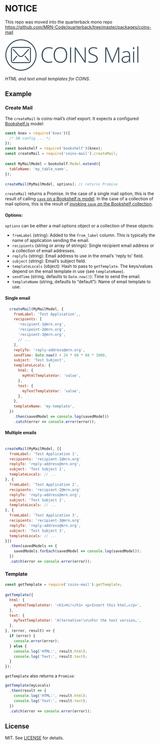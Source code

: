 # NOTICE
This repo was moved into the quarterback mono repo
https://github.com/MRN-Code/quarterback/tree/master/packages/coins-mail

<img src="https://raw.githubusercontent.com/MRN-Code/coins-mail/master/img/coins-mail@2x.jpg" width="450" height="105" alt="COINS Mail" />

_HTML and text email templates for COINS._

## Example

### Create Mail

The `createMail` is coins-mail’s chief export. It expects a configured [Bookshelf.js](http://bookshelfjs.org/) model:

```js
const knex = require('knex')({
  /* DB config ... */
});
const bookshelf = require('bookshelf')(knex);
const createMail = require('coins-mail').createMail;

const MyMailModel = bookshelf.Model.extend({
  tableName: 'my_table_name',
});

createMail(MyMailModel, options); // returns Promise
```

`createMail` returns a Promise. In the case of a single mail option, this is the result of calling [`save` on a Bookshelf.js model](http://bookshelfjs.org/#Model-instance-save). In the case of a collection of mail options, this is the result of [invoking `save` on the Bookshelf collection](http://bookshelfjs.org/#Collection-static-forge).

#### Options:

`options` can be either a mail options object or a collection of these objects:

* `fromLabel` (string): Added to the `from_label` column. This is typically the name of application sending the email.
* `recipients` (string or array of strings): Single recipient email address or a collection of email addresses.
* `replyTo` (string): Email address to use in the email’s 'reply to' field.
* `subject` (string): Email’s subject field.
* `templateLocals` (object): Hash to pass to `getTemplate`. The keys/values depend on the email template in use (see `templateName`).
* `sendTime` (string, defaults to `Date.now()`): Time to send the email.
* `templateName` (string, defaults to “default“): Name of email template to use.

#### Single email

```js
  createMail(MyMailModel, {
    fromLabel: 'Test Application',,
    recipients: [
      'recipient-1@mrn.org',
      'recipeint-2@mrn.org',
      'recipient-3@mrn.org',
      // ...
    ],
    replyTo: 'reply-address@mrn.org',
    sendTime: Date.now() + 24 * 60 * 60 * 1000,
    subject: 'Test Subject',
    templateLocals: {
      html: {
        myHtmlTemplateVar: 'value',
      },
      text: {
        myTextTemplateVar: 'value',
      },
    },
    templateName: 'my-template',
  })
    .then(savedModel => console.log(savedModel))
    .catch(error => console.error(error));
```

#### Multiple emails
```js

createMail(MyMailModel, [{
  fromLabel: 'Test Application 1',
  recipients: 'recipient-1@mrn.org'
  replyTo: 'reply-address@mrn.org',
  subject: 'Test Subject 1',
  templateLocals: // ...
}, {
  fromLabel: 'Test Application 2',
  recipients: 'recipient-2@mrn.org'
  replyTo: 'reply-address@mrn.org',
  subject: 'Test Subject 2',
  templateLocals: // ...
}, {
  fromLabel: 'Test Application 3',
  recipients: 'recipient-3@mrn.org'
  replyTo: 'reply-address@mrn.org',
  subject: 'Test Subject 3',
  templateLocals: // ...
}])
  .then(savedModels => {
    savedModels.forEach(savedModel => console.log(savedModel));
  })
  .catch(error => console.error(error));
```

### Template

```js
const getTemplate = require('coins-mail').getTemplate;

getTemplate({
  html: {
    myHtmlTemplateVar: '<h1>Hi!</h1> <p>Insert this html…</p>',
  },
  text: {
    myTextTemplateVar: 'Alternative!\n\nFor the text version…',
  },
}, (error, result) => {
  if (error) {
    console.error(error);
  } else {
    console.log('HTML:', result.html);
    console.log('Text:', result.text);
  }
});
```

`getTemplate` also returns a `Promise`:

```js
getTemplate(myLocals)
  .then(result => {
    console.log('HTML:', result.html);
    console.log('Text:', result.text);
  })
  .catch(error => console.error(error));
```

## License

MIT. See [LICENSE](./LICENSE) for details.
